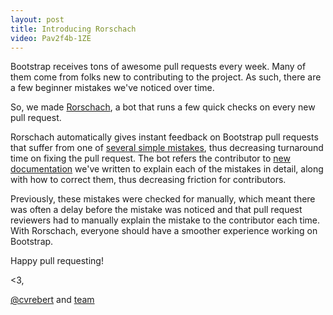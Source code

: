 ```yaml
---
layout: post
title: Introducing Rorschach
video: Pav2f4b-1ZE
---
```


Bootstrap receives tons of awesome pull requests every week. Many of them come from folks new to contributing to the project. As such, there are a few beginner mistakes we've noticed over time.

So, we made [Rorschach](https://github.com/twbs/rorschach), a bot that runs a few quick checks on every new pull request.

Rorschach automatically gives instant feedback on Bootstrap pull requests that suffer from one of [several simple mistakes](https://github.com/twbs/rorschach#checks-performed), thus decreasing turnaround time on fixing the pull request. The bot refers the contributor to [new documentation](https://github.com/twbs/rorschach/tree/master/docs) we've written to explain each of the mistakes in detail, along with how to correct them, thus decreasing friction for contributors.

Previously, these mistakes were checked for manually, which meant there was often a delay before the mistake was noticed and that pull request reviewers had to manually explain the mistake to the contributor each time. With Rorschach, everyone should have a smoother experience working on Bootstrap.

Happy pull requesting!

<3,

[@cvrebert](https://github.com/cvrebert) and [team](https://github.com/twbs)
